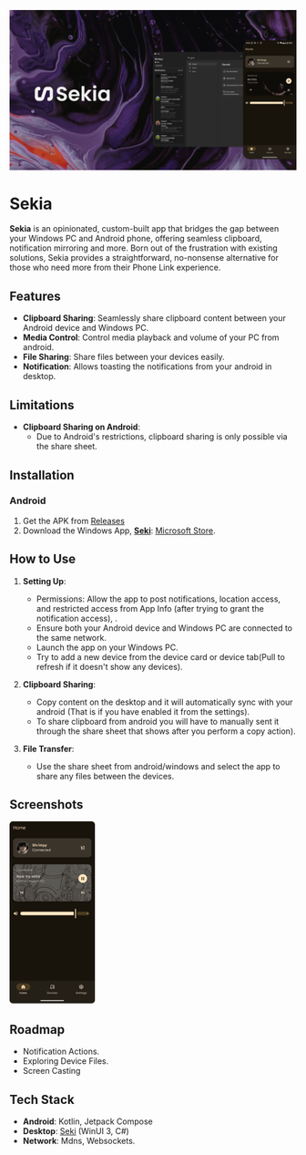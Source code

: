 <p align="center">
  <img alt="Files hero image" src="./.github/readme-images/ReadmeHero.png" />
</p>

# Sekia

**Sekia** is an opinionated, custom-built app that bridges the gap between your Windows PC and Android phone, offering seamless clipboard, notification mirroring and more. Born out of the frustration with existing solutions, Sekia provides a straightforward, no-nonsense alternative for those who need more from their Phone Link experience.

## Features

- **Clipboard Sharing**: Seamlessly share clipboard content between your Android device and Windows PC.
- **Media Control**: Control media playback and volume of your PC from android.
- **File Sharing**: Share files between your devices easily.
- **Notification**: Allows toasting the notifications from your android in desktop.

## Limitations

- **Clipboard Sharing on Android**:
   - Due to Android's restrictions, clipboard sharing is only possible via the share sheet.

## Installation

### Android
1. Get the APK from [Releases](https://github.com/shrimqy/Sekia/releases/tag/v0.1)
2. Download the Windows App, [**Seki**](https://github.com/shrimqy/Seki): [Microsoft Store](https://apps.microsoft.com/detail/9PJV6D1JPG0H?launch=true&mode=full).

## How to Use

1. **Setting Up**:
   - Permissions: Allow the app to post notifications, location access, and restricted access from App Info (after trying to grant the notification access), .
   - Ensure both your Android device and Windows PC are connected to the same network.
   - Launch the app on your Windows PC.
   - Try to add a new device from the device card or device tab(Pull to refresh if it doesn't show any devices).

2. **Clipboard Sharing**:
   - Copy content on the desktop and it will automatically sync with your android (That is if you have enabled it from the settings).
   - To share clipboard from android you will have to manually sent it through the share sheet that shows after you perform a copy action).
3. **File Transfer**:
   - Use the share sheet from android/windows and select the app to share any files between the devices.

## Screenshots

![screenshots of app](./.github/readme-images/Screenshot.png)

## Roadmap

- Notification Actions.
- Exploring Device Files.
- Screen Casting

## Tech Stack

- **Android**: Kotlin, Jetpack Compose
- **Desktop**: [Seki](https://github.com/shrimqy/Seki) (WinUI 3, C#)
- **Network**: Mdns, Websockets.
